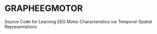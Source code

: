 # GRAPHEEGMOTOR
Source Code for Learning EEG Motor Characteristics via Temporal-Spatial Representations
